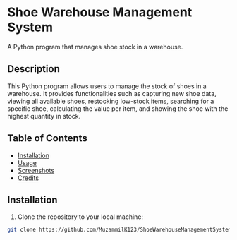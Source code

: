 # Shoe Warehouse Management System

A Python program that manages shoe stock in a warehouse.

## Description

This Python program allows users to manage the stock of shoes in a warehouse. It provides functionalities such as capturing new shoe data, viewing all available shoes, restocking low-stock items, searching for a specific shoe, calculating the value per item, and showing the shoe with the highest quantity in stock.

## Table of Contents

- [Installation](#installation)
- [Usage](#usage)
- [Screenshots](#screenshots)
- [Credits](#credits)

## Installation

1. Clone the repository to your local machine:

```bash
git clone https://github.com/MuzammilK123/ShoeWarehouseManagementSystem.git
